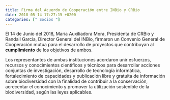 ```yaml
---
title: Firma del Acuerdo de Cooperación entre INBio y CRBio
date: 2018-05-14 17:27:15 +0200
categories: [" Socios "]
---
```

El 14 de Junio del 2018, María Auxiliadora Mora, Presidenta de CRBio y Randall García, Director General del INBio, firmaron un Convenio General de Cooperación mutua para el desarrollo de proyectos que contribuyan al <b>cumplimiento</b> de los objetivos de ambos.

Los representantes de ambas instituciones acordaron unir esfuerzos, recursos y conocimientos científicos y técnicos para desarrollar acciones conjuntas de investigación, desarrollo de tecnología informática, fortalecimiento de capacidades y publicación libre y gratuita de información sobre biodiversidad con la finalidad de contribuir a la conservación, acrecentar el conocimiento y promover la utilización sostenible de la biodiversidad, según las leyes aplicables.







